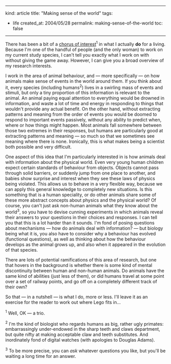 -----
kind: article
title: "Making sense of the world"
tags:
- life
created_at: 2004/05/28
permalink: making-sense-of-the-world
toc: false
-----

<p>There has been a bit of a <a href="http://www.rousette.org.uk/blog/archives/2004/05/27/enthusiasm-returns/#comment-2204">chorus of interest</a><sup>1</sup> in what I actually <strong>do</strong> for a living. Because I'm one of the handful of people (and the only woman) to work on my current study species, I can't tell you exactly what I work on with without giving the game away. However, I can give you a broad overview of my research interests.</p>

<p>I work in the area of animal behaviour, and &mdash; more specifically &mdash; on how animals make sense of events in the world around them. If you think about it, every species (including humans<sup>2</sup>) lives in a swirling mass of events and stimuli, but only a tiny proportion of this information is relevant to the animal. An animal paying equal attention to everything would be drowned in information, and waste a lot of time and energy in responding to things that wouldn't provide any actual benefit. On the other hand, without extracting patterns and meaning from the order of events you would be doomed to respond to important events passively, without any ability to predict when, where or how things might happen. Most animals fall somewhere between those two extremes in their responses, but humans are particularly good at extracting patterns and meaning &mdash; so much so that we sometimes see meaning where there is none. Ironically, this is what makes being a scientist both possible and very difficult.</p><p>One aspect of this idea that I'm particularly interested in is how animals deal with information about the physical world. Even very young human children expect certain standards of behaviour from objects. Objects cannot pass through solid barriers, or suddenly jump from one place to another, and babies show surprise and interest when they see these laws of physics being violated. This allows us to behave in a very flexible way, because we can apply this general knowledge to completely new situations. Is this something that is a human speciality, or do other animals share some of these more abstract concepts about physics and the physical world? Of course, you can't just ask non-human animals what they know about the world<sup>3</sup>, so you have to devise cunning experiments in which animals reveal their answers to your questions in their choices and responses. I can tell you that this is a lot harder than it sounds. I'm fond of posing questions about mechanisms &mdash; how do animals deal with information? &mdash; but biology being what it is, you also have to consider why a behaviour has evolved (functional questions), as well as thinking about how the behaviour develops as the animal grows up, and also when it appeared in the evolution of that species.</p><p>There are lots of potential ramifications of this area of research, but one that hovers in the background is whether there is some kind of mental discontinuity between human and non-human animals. Do animals have the same kind of abilities (just less of them), or did humans travel at some point over a set of railway points, and go off on a completely different track of their own?</p><p>So that &mdash; in a nutshell &mdash; is what I do, more or less. I'll leave it as an exercise for the reader to work out where Lego fits in...</p><p><sup>1</sup> Well, OK &mdash; a trio.</p><p><sup>2</sup> I'm the kind of biologist who regards humans as big, rather ugly primates:  embarrassingly  under-endowed in the sharp teeth and claws department, but quite nifty at making acceptable claw and teeth substitutes. And inordinately fond of digital watches (with apologies to Douglas Adams).</p><p><sup>3</sup> To be more precise, you can <em>ask</em> whatever questions you like, but you'll be waiting a long time for an answer.</p>
